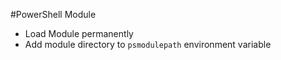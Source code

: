 #PowerShell Module
* Load Module permanently
 * Add module directory to `psmodulepath` environment variable
